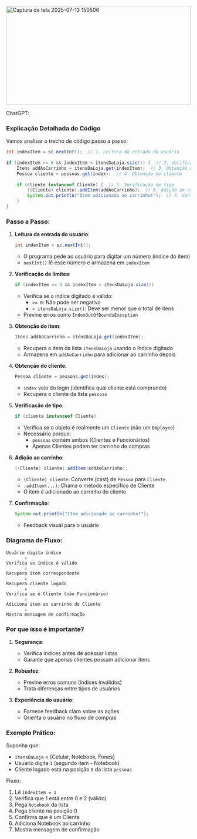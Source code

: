 <img width="503" height="269" alt="Captura de tela 2025-07-13 150506" src="https://github.com/user-attachments/assets/55dfc17a-2b35-4ebf-b0ba-bdc34006ee3d" />

ChatGPT:

### Explicação Detalhada do Código

Vamos analisar o trecho de código passo a passo:

```java
int indexItem = sc.nextInt();  // 1. Leitura da entrada do usuário
                
if (indexItem >= 0 && indexItem < itensDaLoja.size()) {  // 2. Verificação de limites
    Itens addAoCarrinho = itensDaLoja.get(indexItem);  // 3. Obtenção do item
    Pessoa cliente = pessoas.get(index);  // 4. Obtenção do cliente
                    
    if (cliente instanceof Cliente) {  // 5. Verificação de tipo
        ((Cliente) cliente).addItem(addAoCarrinho);  // 6. Adição ao carrinho
        System.out.println("Item adicionado ao carrinho!");  // 7. Confirmação
    }
}
```

### Passo a Passo:

1. **Leitura da entrada do usuário**:
   ```java
   int indexItem = sc.nextInt();
   ```
   - O programa pede ao usuário para digitar um número (índice do item)
   - `nextInt()` lê esse número e armazena em `indexItem`

2. **Verificação de limites**:
   ```java
   if (indexItem >= 0 && indexItem < itensDaLoja.size())
   ```
   - Verifica se o índice digitado é válido:
     - `>= 0`: Não pode ser negativo
     - `< itensDaLoja.size()`: Deve ser menor que o total de itens
   - Previne erros como `IndexOutOfBoundsException`

3. **Obtenção do item**:
   ```java
   Itens addAoCarrinho = itensDaLoja.get(indexItem);
   ```
   - Recupera o item da lista `itensDaLoja` usando o índice digitado
   - Armazena em `addAoCarrinho` para adicionar ao carrinho depois

4. **Obtenção do cliente**:
   ```java
   Pessoa cliente = pessoas.get(index);
   ```
   - `index` veio do login (identifica qual cliente está comprando)
   - Recupera o cliente da lista `pessoas`

5. **Verificação de tipo**:
   ```java
   if (cliente instanceof Cliente)
   ```
   - Verifica se o objeto é realmente um `Cliente` (não um `Employee`)
   - Necessário porque:
     - `pessoas` contém ambos (Clientes e Funcionários)
     - Apenas Clientes podem ter carrinho de compras

6. **Adição ao carrinho**:
   ```java
   ((Cliente) cliente).addItem(addAoCarrinho);
   ```
   - `(Cliente) cliente`: Converte (cast) de `Pessoa` para `Cliente`
   - `.addItem(...)`: Chama o método específico de Cliente
   - O item é adicionado ao carrinho do cliente

7. **Confirmação**:
   ```java
   System.out.println("Item adicionado ao carrinho!");
   ```
   - Feedback visual para o usuário

### Diagrama de Fluxo:
```
Usuário digita índice
       ↓
Verifica se índice é válido
       ↓
Recupera item correspondente
       ↓
Recupera cliente logado
       ↓
Verifica se é Cliente (não Funcionário)
       ↓
Adiciona item ao carrinho do Cliente
       ↓
Mostra mensagem de confirmação
```

### Por que isso é importante?

1. **Segurança**: 
   - Verifica índices antes de acessar listas
   - Garante que apenas clientes possam adicionar itens

2. **Robustez**:
   - Previne erros comuns (índices inválidos)
   - Trata diferenças entre tipos de usuários

3. **Experiência do usuário**:
   - Fornece feedback claro sobre as ações
   - Orienta o usuário no fluxo de compras

### Exemplo Prático:

Suponha que:
- `itensDaLoja` = [Celular, Notebook, Fones]
- Usuário digita `1` (segundo item - Notebook)
- Cliente logado está na posição `0` da lista `pessoas`

Fluxo:
1. Lê `indexItem = 1`
2. Verifica que 1 está entre 0 e 2 (válido)
3. Pega `Notebook` da lista
4. Pega cliente na posição 0
5. Confirma que é um Cliente
6. Adiciona Notebook ao carrinho
7. Mostra mensagem de confirmação
